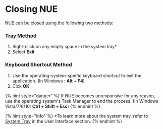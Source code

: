 # Closing NUE

NUE can be closed using the following two methods:

### Tray Method

1. Right-click on any empty space in the system tray\*
2. Select **Exit**

### Keyboard Shortcut Method

1. Use the operating-system-speific keyboard shortcut to exit the application. \(In Windows : **Alt + F4**\)
2. Cick **OK**

{% hint style="danger" %}
If NUE becomes unresponsive for any reason, use the operating system's Task Manager to end the process. \(In Windows Vista/7/8/10: **Ctrl + Shift + Esc**\)
{% endhint %}

{% hint style="info" %}
\*To learn more about the system tray, refer to [System Tray](../untitled/tray/) in the User Interface section.
{% endhint %}

